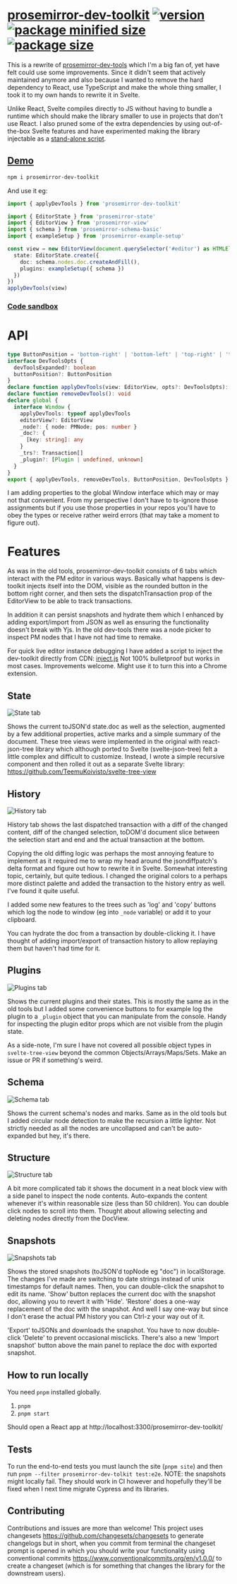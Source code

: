 # [prosemirror-dev-toolkit](https://github.com/TeemuKoivisto/prosemirror-dev-toolkit) [![version](https://img.shields.io/npm/v/prosemirror-dev-toolkit?style=flat-square)](https://www.npmjs.com/package/prosemirror-dev-toolkit) [![package minified size](https://img.shields.io/bundlephobia/min/prosemirror-dev-toolkit?style=flat-square&color=important)](https://bundlephobia.com/result?p=prosemirror-dev-toolkit) [![package size](https://img.shields.io/bundlephobia/minzip/prosemirror-dev-toolkit?style=flat-square)](https://bundlephobia.com/result?p=prosemirror-dev-toolkit)

This is a rewrite of [prosemirror-dev-tools](https://github.com/d4rkr00t/prosemirror-dev-tools) which I'm a big fan of, yet have felt could use some improvements. Since it didn't seem that actively maintained anymore and also because I wanted to remove the hard dependency to React, use TypeScript and make the whole thing smaller, I took it to my own hands to rewrite it in Svelte.

Unlike React, Svelte compiles directly to JS without having to bundle a runtime which should make the library smaller to use in projects that don't use React. I also pruned some of the extra dependencies by using out-of-the-box Svelte features and have experimented making the library injectable as a [stand-alone script](https://github.com/TeemuKoivisto/prosemirror-dev-toolkit/blob/master/inject.js).

## [Demo](https://teemukoivisto.github.io/prosemirror-dev-toolkit/)

```sh
npm i prosemirror-dev-toolkit
```

And use it eg:

```ts
import { applyDevTools } from 'prosemirror-dev-toolkit'

import { EditorState } from 'prosemirror-state'
import { EditorView } from 'prosemirror-view'
import { schema } from 'prosemirror-schema-basic'
import { exampleSetup } from 'prosemirror-example-setup'

const view = new EditorView(document.querySelector('#editor') as HTMLElement, {
  state: EditorState.create({
    doc: schema.nodes.doc.createAndFill(),
    plugins: exampleSetup({ schema })
  })
})
applyDevTools(view)
```

### [Code sandbox](https://codesandbox.io/s/summer-cookies-v4ck6)

# API

```ts
type ButtonPosition = 'bottom-right' | 'bottom-left' | 'top-right' | 'top-left'
interface DevToolsOpts {
  devToolsExpanded?: boolean
  buttonPosition?: ButtonPosition
}
declare function applyDevTools(view: EditorView, opts?: DevToolsOpts): void
declare function removeDevTools(): void
declare global {
  interface Window {
    applyDevTools: typeof applyDevTools
    editorView?: EditorView
    _node?: { node: PMNode; pos: number }
    _doc?: {
      [key: string]: any
    }
    _trs?: Transaction[]
    _plugin?: [Plugin | undefined, unknown]
  }
}
export { applyDevTools, removeDevTools, ButtonPosition, DevToolsOpts }
```

I am adding properties to the global Window interface which may or may not that convenient. From my perspective I don't have to ts-ignore those assignments but if you use those properties in your repos you'll have to obey the types or receive rather weird errors (that may take a moment to figure out).

# Features

As was in the old tools, prosemirror-dev-toolkit consists of 6 tabs which interact with the PM editor in various ways. Basically what happens is dev-toolkit injects itself into the DOM, visible as the rounded button in the bottom right corner, and then sets the dispatchTransaction prop of the EditorView to be able to track transactions.

In addition it can persist snapshots and hydrate them which I enhanced by adding export/import from JSON as well as ensuring the functionality doesn't break with Yjs. In the old dev-tools there was a node picker to inspect PM nodes that I have not had time to remake.

For quick live editor instance debugging I have added a script to inject the dev-toolkit directly from CDN: [inject.js](https://github.com/TeemuKoivisto/prosemirror-dev-toolkit/blob/master/inject.js) Not 100% bulletproof but works in most cases. Improvements welcome. Might use it to turn this into a Chrome extension.

## State

![State tab](https://github.com/TeemuKoivisto/prosemirror-dev-toolkit/blob/master/packages/prosemirror-dev-toolkit/cypress/integration/__image_snapshots__/%23%20State%20tab%20%20Should%20allow%20expanding%20and%20collapsing%20and%20tree-view%20nodes%20%230.png?raw=true)

Shows the current toJSON'd state.doc as well as the selection, augmented by a few additional properties, active marks and a simple summary of the document. These tree views were implemented in the original with react-json-tree library which although ported to Svelte (svelte-json-tree) felt a little complex and difficult to customize. Instead, I wrote a simple recursive component and then rolled it out as a separate Svelte library: https://github.com/TeemuKoivisto/svelte-tree-view

## History

![History tab](https://github.com/TeemuKoivisto/prosemirror-dev-toolkit/blob/d1620e6007d14068c58f704cd1a0d7e6b393f428/core/cypress/integration/__image_snapshots__/%23%20History%20tab%20%20Should%20track%20transactions%20and%20show%20diffs%20%230.png?raw=true)

History tab shows the last dispatched transaction with a diff of the changed content, diff of the changed selection, toDOM'd document slice between the selection start and end and the actual transaction at the bottom.

Copying the old diffing logic was perhaps the most annoying feature to implement as it required me to wrap my head around the jsondiffpatch's delta format and figure out how to rewrite it in Svelte. Somewhat interesting topic, certainly, but quite tedious. I changed the original colors to a perhaps more distinct palette and added the transaction to the history entry as well. I've found it quite useful.

I added some new features to the trees such as 'log' and 'copy' buttons which log the node to window (eg into `_node` variable) or add it to your clipboard.

You can hydrate the doc from a transaction by double-clicking it. I have thought of adding import/export of transaction history to allow replaying them but haven't had time for it.

## Plugins

![Plugins tab](https://github.com/TeemuKoivisto/prosemirror-dev-toolkit/blob/master/packages/prosemirror-dev-toolkit/cypress/integration/__image_snapshots__/%23%20Plugins%20tab%20%20Should%20show%20the%20default%20plugins%20and%20allow%20inspecting%20them%20%230.png?raw=true)

Shows the current plugins and their states. This is mostly the same as in the old tools but I added some convenience buttons to for example log the plugin to a `_plugin` object that you can manipulate from the console. Handy for inspecting the plugin editor props which are not visible from the plugin state.

As a side-note, I'm sure I have not covered all possible object types in `svelte-tree-view` beyond the common Objects/Arrays/Maps/Sets. Make an issue or PR if something's weird.

## Schema

![Schema tab](https://github.com/TeemuKoivisto/prosemirror-dev-toolkit/blob/master/packages/prosemirror-dev-toolkit/cypress/integration/__image_snapshots__/%23%20Schema%20tab%20%20Should%20show%20the%20current%20schema%20nodes%20and%20marks%20%230.png?raw=true)

Shows the current schema's nodes and marks. Same as in the old tools but I added circular node detection to make the recursion a little lighter. Not strictly needed as all the nodes are uncollapsed and can't be auto-expanded but hey, it's there.

## Structure

![Structure tab](https://github.com/TeemuKoivisto/prosemirror-dev-toolkit/blob/master/packages/prosemirror-dev-toolkit/cypress/integration/__image_snapshots__/%23%20Structure%20tab%20%20Should%20show%20the%20DocView%20of%20the%20current%20and%20doc%20and%20Node%20info%20%230.png?raw=true)

A bit more complicated tab it shows the document in a neat block view with a side panel to inspect the node contents. Auto-expands the content whenever it's within reasonable size (less than 50 children). You can double click nodes to scroll into them. Thought about allowing selecting and deleting nodes directly from the DocView.

## Snapshots

![Snapshots tab](https://github.com/TeemuKoivisto/prosemirror-dev-toolkit/blob/d1620e6007d14068c58f704cd1a0d7e6b393f428/core/cypress/integration/__image_snapshots__/%23%20Snapshots%20tab%20%20Should%20show%20snapshots%20and%20allow%20interacting%20with%20them%20%230.png?raw=true)

Shows the stored snapshots (toJSON'd topNode eg "doc") in localStorage. The changes I've made are switching to date strings instead of unix timestamps for default names. Then, you can double-click the snapshot to edit its name. 'Show' button replaces the current doc with the snapshot doc, allowing you to revert it with 'Hide'. 'Restore' does a one-way replacement of the doc with the snapshot. And well I say one-way but since I don't erase the actual PM history you can Ctrl-z your way out of it.

'Export' toJSONs and downloads the snapshot. You have to now double-click 'Delete' to prevent occasional misclicks. There's also a new 'Import snapshot' button above the main panel to replace the doc with exported snapshot.

## How to run locally

You need `pnpm` installed globally.

1. `pnpm`
2. `pnpm start`

Should open a React app at http://localhost:3300/prosemirror-dev-toolkit/

## Tests

To run the end-to-end tests you must launch the site (`pnpm site`) and then run `pnpm --filter prosemirror-dev-tolkit test:e2e`. NOTE: the snapshots might locally fail. They should work in CI however and hopefully they'll be fixed when I next time migrate Cypress and its libraries.

## Contributing

Contributions and issues are more than welcome! This project uses changesets https://github.com/changesets/changesets to generate changelogs but in short, when you commit from terminal the changeset prompt is opened in which you should write your functionality using conventional commits https://www.conventionalcommits.org/en/v1.0.0/ to create a changeset (which is for something that changes the library for the downstream users).
